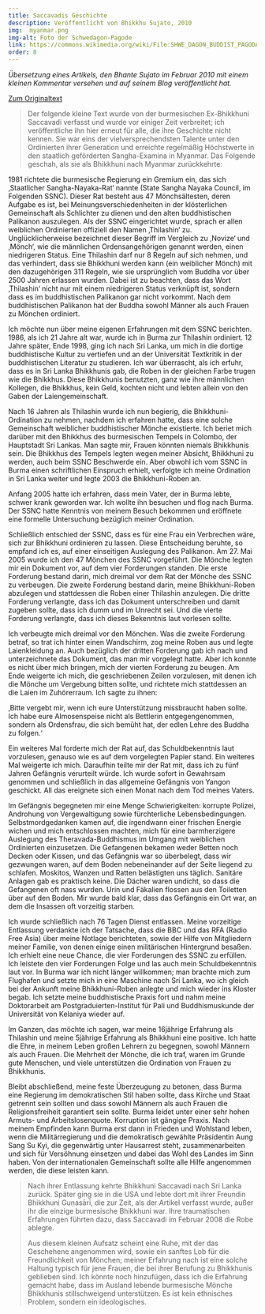 ```yaml
---
title: Saccavadis Geschichte
description: Veröffentlicht von Bhikkhu Sujato, 2010
img:  myanmar.png
img-alt: Foto der Schwedagon-Pagode
link: https://commons.wikimedia.org/wiki/File:SHWE_DAGON_BUDDIST_PAGODA_YANGON_MYANMA_JAN2013_(8492353053).jpg
order: 8
---
```


*Übersetzung eines Artikels, den Bhante Sujato im Februar 2010 mit einem kleinen Kommentar versehen und auf seinem Blog veröffentlicht hat.*

[Zum Originaltext](https://sujato.wordpress.com/2010/02/16/saccavadis-story/)

> Der folgende kleine Text wurde von der burmesischen Ex-Bhikkhuni Saccavadi verfasst und wurde vor einiger Zeit verbreitet; ich veröffentliche ihn hier erneut für alle, die ihre Geschichte nicht kennen. Sie war eins der vielversprechendsten Talente unter den Ordinierten ihrer Generation und erreichte regelmäßig Höchstwerte in den staatlich geförderten Sangha-Examina in Myanmar. Das Folgende geschah, als sie als Bhikkhuni nach Myanmar zurückkehrte:

1981 richtete die burmesische Regierung ein Gremium ein, das sich ‚Staatlicher Sangha-Nayaka-Rat‘ nannte (State Sangha Nayaka Council, im Folgenden SSNC). Dieser Rat besteht aus 47 Mönchsältesten, deren Aufgabe es ist, bei Meinungsverschiedenheiten in der klösterlichen Gemeinschaft als Schlichter zu dienen und den alten buddhistischen Palikanon auszulegen. Als der SSNC eingerichtet wurde, sprach er allen weiblichen Ordinierten offiziell den Namen ‚Thilashin‘ zu. Unglücklicherweise bezeichnet dieser Begriff im Vergleich zu ‚Novize‘ und ‚Mönch‘, wie die männlichen Ordensangehörigen genannt werden, einen niedrigeren Status. Eine Thilashin darf nur 8 Regeln auf sich nehmen, und das verhindert, dass sie Bhikkhuni werden kann (ein weiblicher Mönch) mit den dazugehörigen 311 Regeln, wie sie ursprünglich vom Buddha vor über 2500 Jahren erlassen wurden. Dabei ist zu beachten, dass das Wort ‚Thilashin‘ nicht nur mit einem niedrigeren Status verknüpft ist, sondern dass es im buddhistischen Palikanon gar nicht vorkommt. Nach dem buddhistischen Palikanon hat der Buddha sowohl Männer als auch Frauen zu Mönchen ordiniert.

Ich möchte nun über meine eigenen Erfahrungen mit dem SSNC berichten. 1986, als ich 21 Jahre alt war, wurde ich in Burma zur Thilashin ordiniert. 12 Jahre später, Ende 1998, ging ich nach Sri Lanka, um mich in die dortige buddhistische Kultur zu vertiefen und an der Universität Textkritik in der buddhistischen Literatur zu studieren. Ich war überrascht, als ich erfuhr, dass es in Sri Lanka Bhikkhunis gab, die Roben in der gleichen Farbe trugen wie die Bhikkhus. Diese Bhikkhunis benutzten, ganz wie ihre männlichen Kollegen, die Bhikkhus, kein Geld, kochten nicht und lebten allein von den Gaben der Laiengemeinschaft.

Nach 16 Jahren als Thilashin wurde ich nun begierig, die Bhikkhuni-Ordination zu nehmen, nachdem ich erfahren hatte, dass eine solche Gemeinschaft weiblicher buddhistischer Mönche existierte. Ich beriet mich darüber mit den Bhikkhus des burmesischen Tempels in Colombo, der Hauptstadt Sri Lankas. Man sagte mir, Frauen könnten niemals Bhikkhunis sein. Die Bhikkhus des Tempels legten wegen meiner Absicht, Bhikkhuni zu werden, auch beim SSNC Beschwerde ein. Aber obwohl ich vom SSNC in Burma einen schriftlichen Einspruch erhielt, verfolgte ich meine Ordination in Sri Lanka weiter und legte 2003 die Bhikkhuni-Roben an.

Anfang 2005 hatte ich erfahren, dass mein Vater, der in Burma lebte, schwer krank geworden war. Ich wollte ihn besuchen und flog nach Burma. Der SSNC hatte Kenntnis von meinem Besuch bekommen und eröffnete eine formelle Untersuchung bezüglich meiner Ordination.

Schließlich entschied der SSNC, dass es für eine Frau ein Verbrechen wäre, sich zur Bhikkhuni ordinieren zu lassen. Diese Entscheidung beruhte, so empfand ich es, auf einer einseitigen Auslegung des Palikanon. Am 27. Mai 2005 wurde ich den 47 Mönchen des SSNC vorgeführt. Die Mönche legten mir ein Dokument vor, auf dem vier Forderungen standen. Die erste Forderung bestand darin, mich dreimal vor dem Rat der Mönche des SSNC zu verbeugen. Die zweite Forderung bestand darin, meine Bhikkhuni-Roben abzulegen und stattdessen die Roben einer Thilashin anzulegen. Die dritte Forderung verlangte, dass ich das Dokument unterschreiben und damit zugeben sollte, dass ich dumm und im Unrecht sei. Und die vierte Forderung verlangte, dass ich dieses Bekenntnis laut vorlesen sollte.

Ich verbeugte mich dreimal vor den Mönchen. Was die zweite Forderung betraf, so trat ich hinter einen Wandschirm, zog meine Roben aus und legte Laienkleidung an. Auch bezüglich der dritten Forderung gab ich nach und unterzeichnete das Dokument, das man mir vorgelegt hatte. Aber ich konnte es nicht über mich bringen, mich der vierten Forderung zu beugen. Am Ende weigerte ich mich, die geschriebenen Zeilen vorzulesen, mit denen ich die Mönche um Vergebung bitten sollte, und richtete mich stattdessen an die Laien im Zuhörerraum. Ich sagte zu ihnen:

‚Bitte vergebt mir, wenn ich eure Unterstützung missbraucht haben sollte. Ich habe eure Almosenspeise nicht als Bettlerin entgegengenommen, sondern als Ordensfrau, die sich bemüht hat, der edlen Lehre des Buddha zu folgen.‘

Ein weiteres Mal forderte mich der Rat auf, das Schuldbekenntnis laut vorzulesen, genauso wie es auf dem vorgelegten Papier stand. Ein weiteres Mal weigerte ich mich. Daraufhin teilte mir der Rat mit, dass ich zu fünf Jahren Gefängnis verurteilt würde. Ich wurde sofort in Gewahrsam genommen und schließlich in das allgemeine Gefängnis von Yangon geschickt. All das ereignete sich einen Monat nach dem Tod meines Vaters.

Im Gefängnis begegneten mir eine Menge Schwierigkeiten: korrupte Polizei, Androhung von Vergewaltigung sowie fürchterliche Lebensbedingungen. Selbstmordgedanken kamen auf, die irgendwann einer frischen Energie wichen und mich entschlossen machten, mich für eine barmherzigere Auslegung des Theravada-Buddhismus im Umgang mit weiblichen Ordinierten einzusetzen. Die Gefangenen bekamen weder Betten noch Decken oder Kissen, und das Gefängnis war so überbelegt, dass wir gezwungen waren, auf dem Boden nebeneinander auf der Seite liegend zu schlafen. Moskitos, Wanzen und Ratten belästigten uns täglich. Sanitäre Anlagen gab es praktisch keine. Die Dächer waren undicht, so dass die Gefangenen oft nass wurden. Urin und Fäkalien flossen aus den Toiletten über auf den Boden. Mir wurde bald klar, dass das Gefängnis ein Ort war, an dem die Insassen oft vorzeitig starben.

Ich wurde schließlich nach 76 Tagen Dienst entlassen. Meine vorzeitige Entlassung verdankte ich der Tatsache, dass die BBC und das RFA (Radio Free Asia) über meine Notlage berichteten, sowie der Hilfe von Mitgliedern meiner Familie, von denen einige einen militärischen Hintergrund besaßen. Ich erhielt eine neue Chance, die vier Forderungen des SSNC zu erfüllen. Ich leistete den vier Forderungen Folge und las auch mein Schuldbekenntnis laut vor. In Burma war ich nicht länger willkommen; man brachte mich zum Flughafen und setzte mich in eine Maschine nach Sri Lanka, wo ich gleich bei der Ankunft meine Bhikkhuni-Roben anlegte und mich wieder ins Kloster begab. Ich setzte meine buddhistische Praxis fort und nahm meine Doktorarbeit am Postgraduierten-Institut für Pali und Buddhismuskunde der Universität von Kelaniya wieder auf.

Im Ganzen, das möchte ich sagen, war meine 16jährige Erfahrung als Thilashin und meine 5jährige Erfahrung als Bhikkhuni eine positive. Ich hatte die Ehre, in meinem Leben großen Lehrern zu begegnen, sowohl Männern als auch Frauen. Die Mehrheit der Mönche, die ich traf, waren im Grunde gute Menschen, und viele unterstützen die Ordination von Frauen zu Bhikkhunis.

Bleibt abschließend, meine feste Überzeugung zu betonen, dass Burma eine Regierung im demokratischen Stil haben sollte, dass Kirche und Staat getrennt sein sollten und dass sowohl Männern als auch Frauen die Religionsfreiheit garantiert sein sollte. Burma leidet unter einer sehr hohen Armuts- und Arbeitslosenquote. Korruption ist gängige Praxis. Nach meinem Empfinden kann Burma erst dann in Frieden und Wohlstand leben, wenn die Militärregierung und die demokratisch gewählte Präsidentin Aung Sang Su Kyi, die gegenwärtig unter Hausarrest steht, zusammenarbeiten und sich für Versöhnung einsetzen und dabei das Wohl des Landes im Sinn haben. Von der internationalen Gemeinschaft sollte alle Hilfe angenommen werden, die diese leisten kann.

>Nach ihrer Entlassung kehrte Bhikkhuni Saccavadi nach Sri Lanka zurück. Später ging sie in die USA und lebte dort mit ihrer Freundin Bhikkhuni Guṇasārī, die zur Zeit, als der Artikel verfasst wurde, außer ihr die einzige burmesische Bhikkhuni war. Ihre traumatischen Erfahrungen führten dazu, dass Saccavadi im Februar 2008 die Robe ablegte.
>
>Aus diesem kleinen Aufsatz scheint eine Ruhe, mit der das Geschehene angenommen wird, sowie ein sanftes Lob für die Freundlichkeit von Mönchen; meiner Erfahrung nach ist eine solche Haltung typisch für jene Frauen, die bei ihrer Berufung zu Bhikkhunis geblieben sind. Ich könnte noch hinzufügen, dass ich die Erfahrung gemacht habe, dass im Ausland lebende burmesische Mönche Bhikkhunis stillschweigend unterstützen. Es ist kein ethnisches Problem, sondern ein ideologisches.